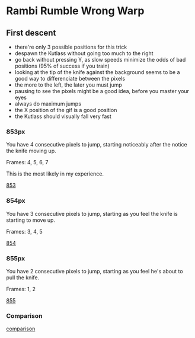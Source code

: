 # Rambi Rumble Wrong Warp

## First descent

- there're only 3 possible positions for this trick
- despawn the Kutlass without going too much to the right
- go back without pressing Y, as slow speeds minimize the odds of bad positions (95% of success if you train)
- looking at the tip of the knife against the background seems to be a good way to differenciate between the pixels
- the more to the left, the later you must jump
- pausing to see the pixels might be a good idea, before you master your eyes
- always do maximum jumps
- the X position of the gif is a good position
- the Kutlass should visually fall very fast

### 853px

You have 4 consecutive pixels to jump, starting noticeably after the notice the knife moving up.

Frames: 4, 5, 6, 7

This is the most likely in my experience.

[853](https://i.imgur.com/y9gKnah.gif)

### 854px

You have 3 consecutive pixels to jump, starting as you feel the knife is starting to move up.

Frames: 3, 4, 5

[854](https://i.imgur.com/Ad1mhN2.gif)

### 855px

You have 2 consecutive pixels to jump, starting as you feel he's about to pull the knife.

Frames: 1, 2

[855](https://i.imgur.com/waHrkfS.gif)

### Comparison

[comparison](https://i.imgur.com/JBE98sb.gif)

